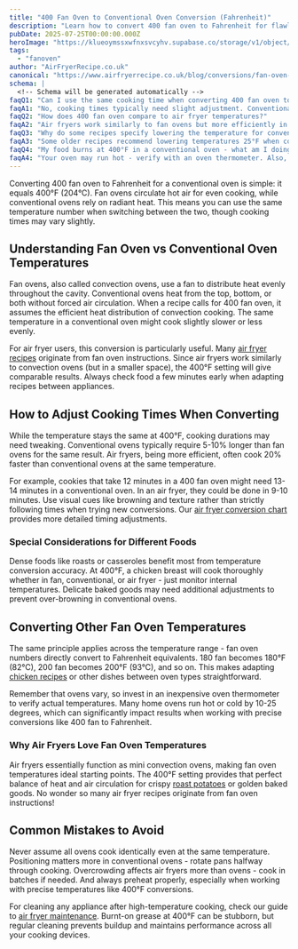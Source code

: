 ```yaml
---
title: "400 Fan Oven to Conventional Oven Conversion (Fahrenheit)"
description: "Learn how to convert 400 fan oven to Fahrenheit for flawless results in your conventional oven or air fryer. Quick tips included!"
pubDate: 2025-07-25T00:00:00.000Z
heroImage: "https://klueoymssxwfnxsvcyhv.supabase.co/storage/v1/object/public/Shmucket/400-fan-oven-to-conventional-oven-conversion-fahrenheit.png"
tags:
  - "fanoven"
author: "AirFryerRecipe.co.uk"
canonical: "https://www.airfryerrecipe.co.uk/blog/conversions/fan-oven-to-fahrenheit/400-fan-oven-to-conventional-oven-conversion-fahrenheit"
schema: |
  <!-- Schema will be generated automatically -->
faqQ1: "Can I use the same cooking time when converting 400 fan oven to conventional oven?"
faqA1: "No, cooking times typically need slight adjustment. Conventional ovens usually require 5-10% longer than fan ovens at the same temperature. Always check food 5 minutes before the recipe suggests, especially when first trying a conversion. Visual cues like browning are more reliable than strict timing."
faqQ2: "How does 400 fan oven compare to air fryer temperatures?"
faqA2: "Air fryers work similarly to fan ovens but more efficiently in a smaller space. You can use the same 400°F temperature, but cooking times will be about 20% faster in an air fryer. The circulating hot air creates equally crispy results, making air fryers ideal for fan oven recipe conversions."
faqQ3: "Why do some recipes specify lowering the temperature for conventional ovens?"
faqA3: "Some older recipes recommend lowering temperatures 25°F when converting fan to conventional ovens. This stems from when fan ovens were less common and recipes compensated for uneven heating. Modern conventional ovens handle 400°F conversions well, though monitoring for hot spots remains important."
faqQ4: "My food burns at 400°F in a conventional oven - what am I doing wrong?"
faqA4: "Your oven may run hot - verify with an oven thermometer. Also, conventional ovens heat differently, with more intense radiant heat from top/bottom elements. Try positioning food in the center rack and using light-colored pans. For sensitive items like cookies, you might reduce temperature by 25°F and extend cooking time slightly."
---
```

<p>Converting 400 fan oven to Fahrenheit for a conventional oven is simple: it equals 400°F (204°C). Fan ovens circulate hot air for even cooking, while conventional ovens rely on radiant heat. This means you can use the same temperature number when switching between the two, though cooking times may vary slightly.</p>

<h2>Understanding Fan Oven vs Conventional Oven Temperatures</h2>
<p>Fan ovens, also called convection ovens, use a fan to distribute heat evenly throughout the cavity. Conventional ovens heat from the top, bottom, or both without forced air circulation. When a recipe calls for 400 fan oven, it assumes the efficient heat distribution of convection cooking. The same temperature in a conventional oven might cook slightly slower or less evenly.</p>
<p>For air fryer users, this conversion is particularly useful. Many <a href=https://www.airfryerrecipe.co.uk/recipes>air fryer recipes</a> originate from fan oven instructions. Since air fryers work similarly to convection ovens (but in a smaller space), the 400°F setting will give comparable results. Always check food a few minutes early when adapting recipes between appliances.</p>

<h2>How to Adjust Cooking Times When Converting</h2>
<p>While the temperature stays the same at 400°F, cooking durations may need tweaking. Conventional ovens typically require 5-10% longer than fan ovens for the same result. Air fryers, being more efficient, often cook 20% faster than conventional ovens at the same temperature.</p>
<p>For example, cookies that take 12 minutes in a 400 fan oven might need 13-14 minutes in a conventional oven. In an air fryer, they could be done in 9-10 minutes. Use visual cues like browning and texture rather than strictly following times when trying new conversions. Our <a href=https://www.airfryerrecipe.co.uk/air-fryer-conversion-chart>air fryer conversion chart</a> provides more detailed timing adjustments.</p>

<h3>Special Considerations for Different Foods</h3>
<p>Dense foods like roasts or casseroles benefit most from temperature conversion accuracy. At 400°F, a chicken breast will cook thoroughly whether in fan, conventional, or air fryer - just monitor internal temperatures. Delicate baked goods may need additional adjustments to prevent over-browning in conventional ovens.</p>

<h2>Converting Other Fan Oven Temperatures</h2>
<p>The same principle applies across the temperature range - fan oven numbers directly convert to Fahrenheit equivalents. 180 fan becomes 180°F (82°C), 200 fan becomes 200°F (93°C), and so on. This makes adapting <a href=https://www.airfryerrecipe.co.uk/recipe-category/chicken>chicken recipes</a> or other dishes between oven types straightforward.</p>
<p>Remember that ovens vary, so invest in an inexpensive oven thermometer to verify actual temperatures. Many home ovens run hot or cold by 10-25 degrees, which can significantly impact results when working with precise conversions like 400 fan to Fahrenheit.</p>

<h3>Why Air Fryers Love Fan Oven Temperatures</h3>
<p>Air fryers essentially function as mini convection ovens, making fan oven temperatures ideal starting points. The 400°F setting provides that perfect balance of heat and air circulation for crispy <a href=https://www.airfryerrecipe.co.uk/recipe-category/potatoes>roast potatoes</a> or golden baked goods. No wonder so many air fryer recipes originate from fan oven instructions!</p>

<h2>Common Mistakes to Avoid</h2>
<p>Never assume all ovens cook identically even at the same temperature. Positioning matters more in conventional ovens - rotate pans halfway through cooking. Overcrowding affects air fryers more than ovens - cook in batches if needed. And always preheat properly, especially when working with precise temperatures like 400°F conversions.</p>
<p>For cleaning any appliance after high-temperature cooking, check our guide to <a href=https://www.airfryerrecipe.co.uk/air-fryer-cleaner>air fryer maintenance</a>. Burnt-on grease at 400°F can be stubborn, but regular cleaning prevents buildup and maintains performance across all your cooking devices.</p>
